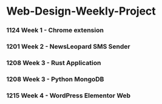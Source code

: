 # Web-Design-Weekly-Project

### 1124 Week 1 - Chrome extension

### 1201 Week 2 - NewsLeopard SMS Sender

### 1208 Week 3 - Rust Application
### 1208 Week 3 - Python MongoDB

### 1215 Week 4 - WordPress Elementor Web